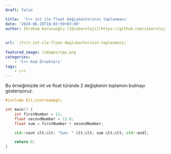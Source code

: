 ```yaml
---
draft: false

title:  'C++ int ile float değişkenlerinin toplanması'
date: '2024-06-28T16:03:59+03:00'
author: İbrahim Korucuoğlu ([@siberoloji](https://github.com/siberoloji))
 
 
url:  /tr/c-int-ile-float-degiskenlerinin-toplanmasi/
 
featured_image: /images/cpp.png
categories:
    - 'C++ Kod Örnekleri'
tags:
    - c++
---
```



Bu örneğimizde int ve float türünde 2 değişkenin toplamını bulmayı gösteriyoruz.


```cpp
#include &lt;iostream&gt;

int main() {
    int firstNumber = 11;
    float secondNumber = 12.8;
    float sum = firstNumber + secondNumber;

    std::cout &lt;&lt; "Sum: " &lt;&lt; sum &lt;&lt; std::endl;

    return 0;
}
```
